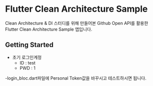 # Flutter Clean Architecture Sample

Clean Architecture & DI 스터디를 위해 만들어본
Github Open API를 활용한
Flutter Clean Architecture Sample 앱입니다.

## Getting Started
- 초기 로그인계정
  -  ID : test
  -  PWD : 1
  
-login_bloc.dart파일에 Personal Token값을 바꾸시고 테스트하시면 됩니다.
